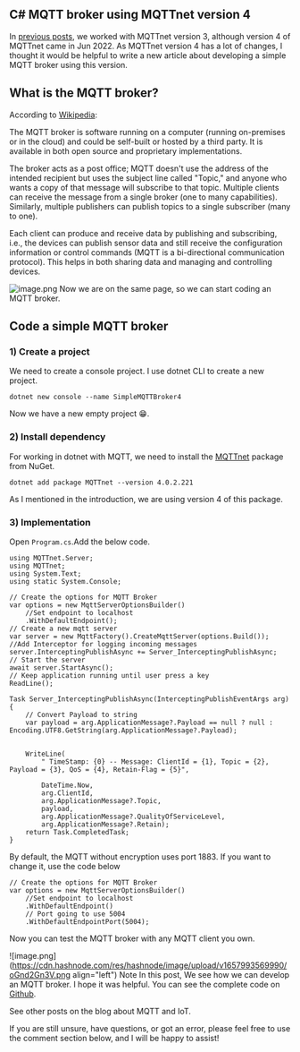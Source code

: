 ## C# MQTT broker using MQTTnet version 4

In [previous posts](https://blog.behroozbc.ir/basic-mqtt-broker-with-c-sharp), we worked with MQTTnet version 3, although version 4 of MQTTnet came in Jun 2022. As MQTTnet version 4 has a lot of changes, I thought it would be helpful to write a new article about developing a simple MQTT broker using this version.
## What is the MQTT broker?
According to [Wikipedia](https://en.wikipedia.org/wiki/MQTT#:~:text=The%20MQTT%20broker,and%20controlling%20devices.): 

The MQTT broker is software running on a computer (running on-premises or in the cloud) and could be self-built or hosted by a third party. It is available in both open source and proprietary implementations.

The broker acts as a post office; MQTT doesn't use the address of the intended recipient but uses the subject line called "Topic," and anyone who wants a copy of that message will subscribe to that topic. Multiple clients can receive the message from a single broker (one to many capabilities). Similarly, multiple publishers can publish topics to a single subscriber (many to one).

Each client can produce and receive data by publishing and subscribing, i.e., the devices can publish sensor data and still receive the configuration information or control commands (MQTT is a bi-directional communication protocol). This helps in both sharing data and managing and controlling devices.

![image.png](https://cdn.hashnode.com/res/hashnode/image/upload/v1642701642862/HwuJmWooB.png)
Now we are on the same page, so we can start coding an MQTT broker.

## Code a simple MQTT broker
### 1) Create a project
We need to create a console project. I use dotnet CLI to create a new project.

```
dotnet new console --name SimpleMQTTBroker4
```
Now we have a new empty project 😁.
### 2) Install dependency
For working in dotnet with MQTT, we need to install the [MQTTnet](https://www.nuget.org/packages/MQTTnet) package from NuGet.
```
dotnet add package MQTTnet --version 4.0.2.221
```
As I mentioned in the introduction, we are using version 4 of this package.

### 3) Implementation
Open `Program.cs`.Add the below code.
```
using MQTTnet.Server;
using MQTTnet;
using System.Text;
using static System.Console;

// Create the options for MQTT Broker
var options = new MqttServerOptionsBuilder()
    //Set endpoint to localhost
    .WithDefaultEndpoint();
// Create a new mqtt server
var server = new MqttFactory().CreateMqttServer(options.Build());
//Add Interceptor for logging incoming messages
server.InterceptingPublishAsync += Server_InterceptingPublishAsync;
// Start the server
await server.StartAsync();
// Keep application running until user press a key
ReadLine();

Task Server_InterceptingPublishAsync(InterceptingPublishEventArgs arg)
{
    // Convert Payload to string
    var payload = arg.ApplicationMessage?.Payload == null ? null : Encoding.UTF8.GetString(arg.ApplicationMessage?.Payload);


    WriteLine(
        " TimeStamp: {0} -- Message: ClientId = {1}, Topic = {2}, Payload = {3}, QoS = {4}, Retain-Flag = {5}",

        DateTime.Now,
        arg.ClientId,
        arg.ApplicationMessage?.Topic,
        payload,
        arg.ApplicationMessage?.QualityOfServiceLevel,
        arg.ApplicationMessage?.Retain);
    return Task.CompletedTask;
}
```
By default, the MQTT without encryption uses port 1883. If you want to change it, use the code below

```
// Create the options for MQTT Broker
var options = new MqttServerOptionsBuilder()
    //Set endpoint to localhost
    .WithDefaultEndpoint()
    // Port going to use 5004
    .WithDefaultEndpointPort(5004);
```
Now you can test the MQTT broker with any MQTT client you own.

![image.png](https://cdn.hashnode.com/res/hashnode/image/upload/v1657993569990/oGnd2Gn3V.png align="left")
Note
In this post, We see how we can develop an MQTT broker. I hope it was helpful. You can see the complete code on [Github](https://github.com/behroozbc/SimpleMQTTBroker4).

See other posts on the blog about MQTT and IoT.

If you are still unsure, have questions, or got an error, please feel free to use the comment section below, and I will be happy to assist!